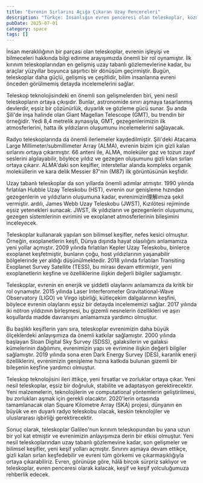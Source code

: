 ```yaml
---
title: "Evrenin Sırlarını Açığa Çıkaran Uzay Pencereleri"
description: "Türkçe: İnsanlığın evren penceresi olan teleskoplar, kozmosu gözlemlememize ve sırlarını çözmemiz..."
pubDate: 2025-07-01
category: space
tags: []
---
```


İnsan meraklılığının bir parçası olan teleskoplar, evrenin işleyişi ve bilmeceleri hakkında bilgi edinme arayışımızda önemli bir rol oynamıştır. İlk kırınım teleskoplarından en gelişmiş uzay tabanlı gözlemevlerine kadar, bu araçlar yüzyıllar boyunca şaşırtıcı bir dönüşüm geçirmiştir. Bugün, teleskoplar daha güçlü, gelişmiş ve çeşitlidir, bilim insanlarına evreni önceden görülmemiş detayda incelemelerini sağlar.

Teleskop teknolojisindeki en önemli son gelişmelerden biri, yeni nesil teleskopların ortaya çıkışıdır. Bunlar, astronomide sınırı aşmaya tasarlanmış devlerdir, eşsiz bir çözünürlük, duyarlık ve gözleme gücü sunar. Şu anda Şili'de inşa halinde olan Giant Magellan Telescope (GMT), bu trendin bir örneğidir. Yedi 8,4 metrelik aynasıyla, GMT, gezegenlerimizin ilk atmosferlerini, hatta ilk yıldızların oluşumunu incelemelerini sağlayacak.

Radyo teleskoplarında da önemli ilerlemeler kaydedilmiştir. Şili'deki Atacama Large Millimeter/submillimeter Array (ALMA), evrenin bizim için gizli kalan sırlarını ortaya çıkarmıştır. 66 anteni ile, ALMA, moleküler gaz ve tozun zayıf seslerini algılayabilir, böylece yıldız ve gezegen oluşumunu gizli kılan sırları ortaya çıkarır. ALMA'daki son keşifler, interstellar alanda kompleks organik moleküllerin ve kara delik Messier 87'nin (M87) ilk görüntüsünün keşfidir.

Uzay tabanlı teleskoplar da son yıllarda önemli adımlar atmıştır. 1990 yılında fırlatılan Hubble Uzay Teleskobu (HST), evrenin our genişleme hızından gezegenlerin ve yıldızların oluşumuna kadar, evrenimizin理解ımıza şekil vermiştir. ardılı, James Webb Uzay Teleskobu (JWST), Kızılötesi rejiminde eşsiz yetenekleri sunacak. JWST, ilk yıldızların ve gezegenlerin oluşumunu, gezegen sistemlerinin evrimini ve exoplanet atmosferlerinin bileşimini inceleyecek.

Teleskoplar kullanarak yapılan son bilimsel keşifler, nefes kesici olmuştur. Örneğin, exoplanetlerin keşfi, Dünya dışında hayat olasılığını anlamamıza yeni yollar açmıştır. 2009 yılında fırlatılan Kepler Uzay Teleskobu, binlerce exoplanet keşfetmiştir, bunların çoğu, host yıldızlarının yaşanabilir bölgelerinde yer aldığı düşünülmektedir. 2018 yılında fırlatılan Transiting Exoplanet Survey Satellite (TESS), bu mirası devam ettirmiştir, yeni exoplanetlerin keşfine ve özelliklerine ilişkin değerli bilgiler sağlamıştır.

Teleskoplar, evrenin en enerjik ve şiddetli olaylarını anlamamıza da kritik bir rol oynamıştır. 2015 yılında Laser Interferometer Gravitational-Wave Observatory (LIGO) ve Virgo işbirliği, kütleçekim dalgalarının keşfini, böylece evrenin olaylarını eşsiz bir detayda incelememizi sağlar. 2017 yılında iki nötron yıldızının birleşmesi, bu gizemli nesnelerin özellikleri ve aşırı koşullarda madde davranışını anlamamıza yardımcı olmuştur.

Bu başlıklı keşiflerin yanı sıra, teleskoplar evrenimizin daha büyük ölçeklerdeki anlayışımıza da önemli katkılar sağlamıştır. 2000 yılında başlayan Sloan Digital Sky Survey (SDSS), galaksilerin ve galaksi kümelerinin dağılımını, evrenimizin yapı ve evrimine ilişkin değerli bilgiler sağlamıştır. 2019 yılında sona eren Dark Energy Survey (DES), karanlık enerji özelliklerini, evrenimizin genişleme hızına katkıda bulunan gizemli bir bileşenin keşfine yardımcı olmuştur.

Teleskop teknolojisini ileri ittikçe, yeni fırsatlar ve zorluklar ortaya çıkar. Yeni nesil teleskoplar, eşsiz bir doğruluk, stabilite ve adaptasyon gerektirecektir. Yeni malzemelerin, teknolojilerin ve computational yöntemlerin geliştirilmesi, bu zorlukları aşmak için gerekli olacaktır. 2020'lerin ortasında tamamlanacak olan Square Kilometre Array (SKA) projesi, dünyanın en büyük ve en duyarlı radyo teleskobu olacak, keskin teknolojiler ve uluslararası işbirliği gerektirecektir.

Sonuç olarak, teleskoplar Galileo'nun kırınım teleskopundan bu yana uzun bir yol kat etmiştir ve evrenimizin anlayışımıza derin bir etkisi olmuştur. Yeni nesil teleskoplarından uzay tabanlı gözlemevine kadar, son gelişmeler ve bilimsel keşifler, yeni keşif yolları açmıştır. Sınırını aşmaya devam ettikçe, gizli kalan sırları keşfedebilir ve evreni tüm görkemi ve çıkarmaşıklığıyla ortaya çıkarabiliriz. Evren, görünüşe göre, hâlâ birçok sürpriz saklıyor ve teleskoplar, evren penceresi olarak kalacak, keşif ve keşif yolculuğumuza rehberlik edecek.